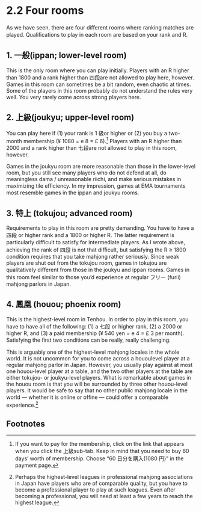 # 2.2 Four rooms

As we have seen, there are four diﬀerent rooms where ranking
matches are played. Qualiﬁcations to play in each room are based
on your rank and R.

## 1. 一般(ippan; lower-level room)

This is the only room where you can play initially. Players with an R higher than 1800 and a rank higher than 四段are not allowed to play here, however. Games in this room can sometimes be a bit random, even chaotic at times. Some of the players in this room probably do not understand the rules very well. You very rarely come across strong players here.

## 2. 上級(joukyu; upper-level room)

You can play here if (1) your rank is 1 級or higher or (2) you buy a two-month membership (¥ 1080 = e 8 = £ 6).[^3] Players with an R higher than 2000 and a rank higher than 七段are not allowed to play in this room, however.

Games in the joukyu room are more reasonable than those in the lower-level room, but you still see many players who do not defend at all, do meaningless dama / unreasonable riichi, and make serious mistakes in maximizing tile eﬃciency. In my impression, games at EMA tournaments most resemble games in the ippan and joukyu rooms.

## 3. 特上 (tokujou; advanced room)

Requirements to play in this room are pretty demanding. You have to have a 四段 or higher rank and a 1800 or higher R. The latter requirement is particularly diﬃcult to satisfy for intermediate players. As I wrote above, achieving the rank of 四段 is not that diﬃcult, but satisfying the R $\geq$  1800 condition requires that you take mahjong rather seriously. Since weak players are shut out from the tokujou room, games in tokujou are qualitatively diﬀerent from those in the joukyu and ippan rooms. Games in this room feel similar to those you’d experience at regular フリー (furii) mahjong parlors in Japan.

## 4. 鳳凰 (houou; phoenix room)

This is the highest-level room in Tenhou. In order to play in this room, you have to have all of the following: (1) a 七段 or higher rank, (2) a 2000 or higher R, and (3) a paid membership (¥ 540 yen = e 4 = £ 3 per month). Satisfying the ﬁrst two conditions can be really, really challenging.

This is arguably one of the highest-level mahjong locales in the whole world. It is not uncommon for you to come across a hououlevel player at a regular mahjong parlor in Japan. However, you usually play against at most one houou-level player at a table, and the two other players at the table are either tokujou- or joukyu-level players. What is remarkable about games in the houou room is that you will be surrounded by three other houou-level players. It would be safe to say that no other public mahjong locale in the world — whether it is online or offine — could oﬀer a comparable experience.[^4]

## Footnotes

[^3]: If you want to pay for the membership, click on the link that appears when you click the 上級sub-tab. Keep in mind that you need to buy 60 days’ worth of membership. Choose “60 日分を購入(1080 円)” in the payment page.



[^4]: Perhaps the highest-level leagues in professional mahjong associations in Japan have players who are of comparable quality, but you have to become a professional player to play at such leagues. Even after becoming a professional, you will need at least a few years to reach the highest league.
